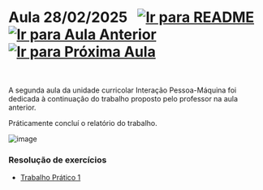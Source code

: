 # Aula 28/02/2025 &nbsp; [![Ir para README](https://img.shields.io/badge/Indice-Verde?style=for-the-badge)](../README.md#indice) &nbsp; [![Ir para Aula Anterior](https://img.shields.io/badge/Anterior-Aula%201-007ACC?style=for-the-badge)](../aulas/21-02-2025.md) [![Ir para Próxima Aula](https://img.shields.io/badge/Próxima-Aula%203-007ACC?style=for-the-badge)](../aulas/07-03-2025.md)

<br>

<p>

A segunda aula da unidade curricolar Interação Pessoa-Máquina foi dedicada à continuação do trabalho proposto pelo professor na aula anterior.

</p>

<p>

Práticamente concluí o relatório do trabalho.
 
</p>

![image](https://github.com/user-attachments/assets/3f391fcb-3034-4e8f-b06a-8ff91548fbea)


### Resolução de exercícios

- [Trabalho Prático 1](../fichas/trabalho_pratico_1.pdf)
